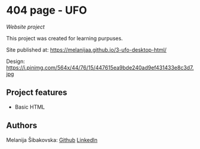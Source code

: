 
# 404 page - UFO

_Website project_

This project was created for learning purpuses.

Site published at: https://melanijaa.github.io/3-ufo-desktop-html/

Design: https://i.pinimg.com/564x/44/76/15/447615ea9bde240ad9ef431433e8c3d7.jpg


## Project features

-   Basic HTML

## Authors

Melanija Šibakovska: [Github](https://github.com/melanijaa) [Linkedln](https://www.linkedin.com/in/melanija-%C5%A1ibakovska-16a065234/)
